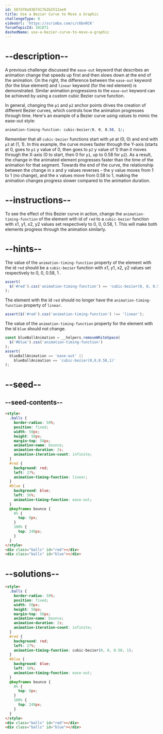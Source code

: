 ```yaml
---
id: 587d78a9367417b2b2512ae9
title: Use a Bezier Curve to Move a Graphic
challengeType: 0
videoUrl: 'https://scrimba.com/c/c6bnRCK'
forumTopicId: 301071
dashedName: use-a-bezier-curve-to-move-a-graphic
---
```


# --description--

A previous challenge discussed the `ease-out` keyword that describes an animation change that speeds up first and then slows down at the end of the animation. On the right, the difference between the `ease-out` keyword (for the blue element) and `linear` keyword (for the red element) is demonstrated. Similar animation progressions to the `ease-out` keyword can be achieved by using a custom cubic Bezier curve function.

In general, changing the `p1` and `p2` anchor points drives the creation of different Bezier curves, which controls how the animation progresses through time. Here's an example of a Bezier curve using values to mimic the ease-out style:

```css
animation-timing-function: cubic-bezier(0, 0, 0.58, 1);
```

Remember that all `cubic-bezier` functions start with `p0` at (0, 0) and end with `p3` at (1, 1). In this example, the curve moves faster through the Y-axis (starts at 0, goes to `p1` y value of 0, then goes to `p2` y value of 1) than it moves through the X-axis (0 to start, then 0 for `p1`, up to 0.58 for `p2`). As a result, the change in the animated element progresses faster than the time of the animation for that segment. Towards the end of the curve, the relationship between the change in x and y values reverses - the y value moves from 1 to 1 (no change), and the x values move from 0.58 to 1, making the animation changes progress slower compared to the animation duration.

# --instructions--

To see the effect of this Bezier curve in action, change the `animation-timing-function` of the element with id of `red` to a `cubic-bezier` function with x1, y1, x2, y2 values set respectively to 0, 0, 0.58, 1. This will make both elements progress through the animation similarly.

# --hints--

The value of the `animation-timing-function` property of the element with the id `red` should be a `cubic-bezier` function with x1, y1, x2, y2 values set respectively to 0, 0, 0.58, 1 .

```js
assert(
  $('#red').css('animation-timing-function') == 'cubic-bezier(0, 0, 0.58, 1)'
);
```

The element with the id `red` should no longer have the `animation-timing-function` property of `linear`.

```js
assert($('#red').css('animation-timing-function') !== 'linear');
```

The value of the `animation-timing-function` property for the element with the id `blue` should not change.

```js
const blueBallAnimation = __helpers.removeWhiteSpace(
  $('#blue').css('animation-timing-function')
);
assert(
  blueBallAnimation == 'ease-out' ||
    blueBallAnimation == 'cubic-bezier(0,0,0.58,1)'
);
```

# --seed--

## --seed-contents--

```html
<style>
  .balls {
    border-radius: 50%;
    position: fixed;
    width: 50px;
    height: 50px;
    margin-top: 50px;
    animation-name: bounce;
    animation-duration: 2s;
    animation-iteration-count: infinite;
  }
  #red {
    background: red;
    left: 27%;
    animation-timing-function: linear;
  }
  #blue {
    background: blue;
    left: 56%;
    animation-timing-function: ease-out;
  }
  @keyframes bounce {
    0% {
      top: 0px;
    }
    100% {
      top: 249px;
    }
  }
</style>
<div class="balls" id="red"></div>
<div class="balls" id="blue"></div>
```

# --solutions--

```html
<style>
  .balls {
    border-radius: 50%;
    position: fixed;
    width: 50px;
    height: 50px;
    margin-top: 50px;
    animation-name: bounce;
    animation-duration: 2s;
    animation-iteration-count: infinite;
  }
  #red {
    background: red;
    left: 27%;
    animation-timing-function: cubic-bezier(0, 0, 0.58, 1);
  }
  #blue {
    background: blue;
    left: 56%;
    animation-timing-function: ease-out;
  }
  @keyframes bounce {
    0% {
      top: 0px;
    }
    100% {
      top: 249px;
    }
  }
</style>
<div class="balls" id="red"></div>
<div class="balls" id="blue"></div>
```
